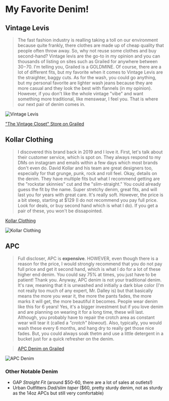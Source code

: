 My Favorite Denim!
==================
## Vintage Levis
> The fast fashion industry is realling taking a toll on our environment because quite frankly, there clothes are made up of cheap quality that people often throw away. So, why not reuse some clothes and buy second-hand? Vintage levis are the go-to in my opinion and you can thousands of listing on sites such as Grailed for anywhere between $30-$70. I'm telling you, Grailed is a GOLDMINE. Of course, there are a lot of different fits, but my favorite when it comes to Vintage Levis are the straighter, baggy cuts. As for the wash, you could go anything, but my personal favorite are lighter wash jeans because they are more casual and they look the best with flannels (in my opinion). However, if you don't like the whole vintage "vibe" and want something more traditional, like menswear, I feel you. That is where our next pair of denim comes in. 

![Vintage Levis](https://i.ytimg.com/vi/BGbQY3oEiKU/maxresdefault.jpg)

["The Vintage Closet" Store on Grailed](https://www.grailed.com/shop/yt00IV3NAA)
## Kollar Clothing
> I discovered this brand back in 2019 and I love it. First, let's talk about their customer service, which is spot on. They always respond to my DMs on instagram and emails within a few days which most brands don't even do. David Kollar and his team are great designers too, especially for that grunge, punk, rock and roll feel. Okay, details on the denim. They have multiple fits but what I recommend getting are the "rockstar skinnies" cut and the "slim-straight." You could already guess the fit by the name. Super stretchy denim, great fits, and will last you for years with great care. It's really soft. However, the price is a bit steep, starting at $129 (I do not recommend you pay full price. Look for deals, or buy second hand which is what I do). If you get a pair of these, you won't be dissapointed. 

[Kollar Clothing](https://kollarclothing.com/collections/new-denim-arrivals)

![Kollar Clothing](https://cdn.shopify.com/s/files/1/1204/0380/products/ds-denim-808-shags-vintage-blue-29812345045149_600x.jpg?v=1627994429)
## APC
> Full discloser, APC is **expensive**. HOWEVER, even though there is a reason for the price, I would strongly recommend that you do not pay full price and get it second hand, which is what I do for a lot of these higher end denim. You could say 75% at times, you just have to be patient! Thank you. Anyway, APC denim is not your traditional denim. It's raw, meaning that it is unwashed and initially a dark blue color (I'm not really too much of any expert, Mr. Dalley is) but that basically means the more you wear it, the more the pants fades, the more marks it will get, the more beautiful it becomes. People wear denim like this for 6 years! Yes, it's a bigger investment but if you love denim and are planning on wearing it for a long time, these will last. Although, you probably have to repair the crotch area as constant wear will tear it (called a *"crotch" blowout*). Also, typically, you would wash these every 6 months, and hang dry to really get those nice fades. But, you could always soak thetm and use a little detergent in a bucket just for a quick refresher on the denim. 

> [APC Denim on Grailed](https://www.grailed.com/shop/NCc4RbNzww)

![APC Denim](https://cdn.shopify.com/s/files/1/0007/0051/4360/files/denim-hero_1000x.png)
### Other Notable Denim 
* GAP *Straight Fit* (around $50-60, there are a lot of sales at outlets!)
*  Urban Outfitters *Dad/slim taper* ($60, pretty sturdy denim, not as sturdy as the 14oz APCs but still very comfortable) 
